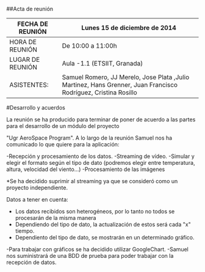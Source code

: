 ##Acta de reunión



| FECHA DE REUNIÓN   |  Lunes 15 de diciembre de 2014    |
| ------------- | ------------- |
| HORA DE REUNIÓN | De 10:00 a 11:00h |
| LUGAR DE REUNIÓN|  Aula -1.1 (ETSIIT, Granada) |
| ASISTENTES:|  Samuel Romero, JJ Merelo, Jose Plata ,Julio Martinez, Hans Grenner, Juan Francisco Rodríguez, Cristina Rosillo  |



#Desarrollo y acuerdos

La reunión se ha producido para terminar de poner de acuerdo a las partes para el desarrollo de un módulo del proyecto 

"Ugr AeroSpace Program". A lo largo de la reunión Samuel nos ha comunicado lo que quiere para la aplicación:

-Recepción y procesamiento de los datos.
-Streaming de vídeo.
-Simular y elegir el formato según el tipo de dato (podremos elegir entre temperatura, altura, velocidad del viento...)
-Procesamiento de las imágenes

*Se ha decidido suprimir al streaming ya que se consideró como un proyecto independiente.

Datos a tener en cuenta:

* Los datos recibidos son heterogéneos, por lo tanto no todos se procesarán de la misma manera
* Dependiendo del tipo de dato, la actualización de estos será cada "x" tiempo.
* Dependiento del tipo de dato, se mostrarán en un determinado gráfico.



-Para trabajar con gráficos se ha decidido utilizar GoogleChart.
-Samuel nos suministrará de una BDD de prueba para poder trabajar con la recepción de datos.



